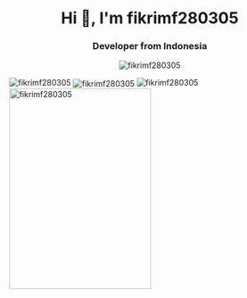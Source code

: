 <h1 align="center">Hi 👋, I'm fikrimf280305</h1>
<h3 align="center">Developer from Indonesia</h3>

<p align="center"><img src="https://github-profile-trophy.vercel.app/?username=fikrimf280305&theme=onedark" alt="fikrimf280305" /></p>

<img src="https://github-readme-stats.vercel.app/api/top-langs?username=fikrimf280305&show_icons=true&locale=en&theme=onedark&layout=compact" alt="fikrimf280305" />

<img align="center" src="https://github-readme-stats.vercel.app/api?username=fikrimf280305&show_icons=true&locale=en&theme=onedark" alt="fikrimf280305" />

<img src="https://github-readme-streak-stats.herokuapp.com/?user=fikrimf280305&theme=onedark" alt="fikrimf280305" />

<img src="https://github.com/user-attachments/assets/e849271d-c556-4a59-b094-ddcdbbfa88d4" width="254" height="360" alt="fikrimf280305" />
